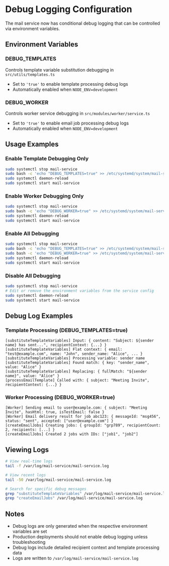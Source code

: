 # Debug Logging Configuration

The mail service now has conditional debug logging that can be controlled via environment variables.

## Environment Variables

### DEBUG_TEMPLATES
Controls template variable substitution debugging in `src/utils/templates.ts`
- Set to `'true'` to enable template processing debug logs
- Automatically enabled when `NODE_ENV=development`

### DEBUG_WORKER
Controls worker service debugging in `src/modules/worker/service.ts`
- Set to `'true'` to enable email job processing debug logs
- Automatically enabled when `NODE_ENV=development`

## Usage Examples

### Enable Template Debugging Only
```bash
sudo systemctl stop mail-service
sudo bash -c 'echo "DEBUG_TEMPLATES=true" >> /etc/systemd/system/mail-service.service.d/override.conf'
sudo systemctl daemon-reload
sudo systemctl start mail-service
```

### Enable Worker Debugging Only
```bash
sudo systemctl stop mail-service
sudo bash -c 'echo "DEBUG_WORKER=true" >> /etc/systemd/system/mail-service.service.d/override.conf'
sudo systemctl daemon-reload
sudo systemctl start mail-service
```

### Enable All Debugging
```bash
sudo systemctl stop mail-service
sudo bash -c 'echo "DEBUG_TEMPLATES=true" >> /etc/systemd/system/mail-service.service.d/override.conf'
sudo bash -c 'echo "DEBUG_WORKER=true" >> /etc/systemd/system/mail-service.service.d/override.conf'
sudo systemctl daemon-reload
sudo systemctl start mail-service
```

### Disable All Debugging
```bash
sudo systemctl stop mail-service
# Edit or remove the environment variables from the service config
sudo systemctl daemon-reload
sudo systemctl start mail-service
```

## Debug Log Examples

### Template Processing (DEBUG_TEMPLATES=true)
```
[substituteTemplateVariables] Input: { content: "Subject: ${sender name} has sent...", recipientContext: {...} }
[substituteTemplateVariables] Flat context: { email: "test@example.com", name: "John", sender_name: "Alice", ... }
[substituteTemplateVariables] Processing variable: sender name
[substituteTemplateVariables] Found match: { key: "sender_name", value: "Alice" }
[substituteTemplateVariables] Replacing: { fullMatch: "${sender name}", value: "Alice" }
[processEmailTemplate] Called with: { subject: "Meeting Invite", recipientContext: {...} }
```

### Worker Processing (DEBUG_WORKER=true)
```
[Worker] Sending email to user@example.com: { subject: "Meeting Invite", hasHtml: true, isTestEmail: false }
[Worker] Email delivery result for job abc123: { messageId: "msg456", status: "sent", accepted: ["user@example.com"] }
[createEmailJobs] Creating jobs: { groupId: "grp789", recipientCount: 2, recipients: [...] }
[createEmailJobs] Created 2 jobs with IDs: ["job1", "job2"]
```

## Viewing Logs
```bash
# View real-time logs
tail -f /var/log/mail-service/mail-service.log

# View recent logs
tail -50 /var/log/mail-service/mail-service.log

# Search for specific debug messages
grep "substituteTemplateVariables" /var/log/mail-service/mail-service.log
grep "createEmailJobs" /var/log/mail-service/mail-service.log
```

## Notes
- Debug logs are only generated when the respective environment variables are set
- Production deployments should not enable debug logging unless troubleshooting
- Debug logs include detailed recipient context and template processing data
- Logs are written to `/var/log/mail-service/mail-service.log`